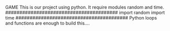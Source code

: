 GAME
This is our project using python.
It require modules random and time.
########################################
import random
import time
########################################
Python loops and functions are enough to build this....
